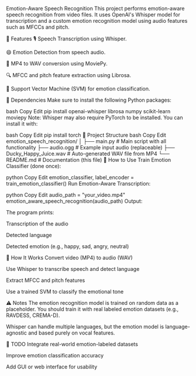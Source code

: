 Emotion-Aware Speech Recognition
This project performs emotion-aware speech recognition from video files. It uses OpenAI's Whisper model for transcription and a custom emotion recognition model using audio features such as MFCCs and pitch.

🔧 Features
🎙️ Speech Transcription using Whisper.

😄 Emotion Detection from speech audio.

📼 MP4 to WAV conversion using MoviePy.

🔍 MFCC and pitch feature extraction using Librosa.

🤖 Support Vector Machine (SVM) for emotion classification.

🧱 Dependencies
Make sure to install the following Python packages:

bash
Copy
Edit
pip install openai-whisper librosa numpy scikit-learn moviepy
Note: Whisper may also require PyTorch to be installed. You can install it with:

bash
Copy
Edit
pip install torch
📁 Project Structure
bash
Copy
Edit
emotion_speech_recognition/
│
├── main.py                    # Main script with all functionality
├── audio.ogg                  # Example input audio (replaceable)
├── Ducky_Happy_Juice.wav      # Auto-generated WAV file from MP4
└── README.md                  # Documentation (this file)
🚀 How to Use
Train Emotion Classifier (done once):

python
Copy
Edit
emotion_classifier, label_encoder = train_emotion_classifier()
Run Emotion-Aware Transcription:

python
Copy
Edit
audio_path = "your_video.mp4"
emotion_aware_speech_recognition(audio_path)
Output:

The program prints:

Transcription of the audio

Detected language

Detected emotion (e.g., happy, sad, angry, neutral)

🧠 How It Works
Convert video (MP4) to audio (WAV)

Use Whisper to transcribe speech and detect language

Extract MFCC and pitch features

Use a trained SVM to classify the emotional tone

⚠️ Notes
The emotion recognition model is trained on random data as a placeholder. You should train it with real labeled emotion datasets (e.g., RAVDESS, CREMA-D).

Whisper can handle multiple languages, but the emotion model is language-agnostic and based purely on vocal features.

📌 TODO
Integrate real-world emotion-labeled datasets

Improve emotion classification accuracy

Add GUI or web interface for usability

